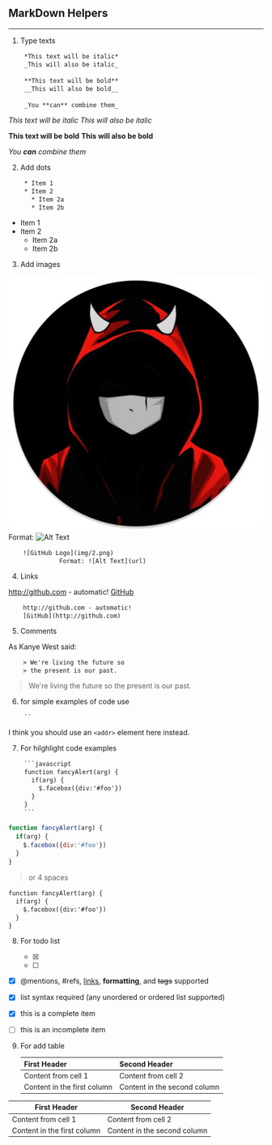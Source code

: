 ## MarkDown Helpers

---

1. Type texts

        *This text will be italic*
        _This will also be italic_
        
        **This text will be bold**
        __This will also be bold__
        
        _You **can** combine them_

*This text will be italic*
_This will also be italic_

**This text will be bold**
__This will also be bold__

_You **can** combine them_


2. Add dots

        * Item 1
        * Item 2
          * Item 2a
          * Item 2b

* Item 1
* Item 2
  * Item 2a
  * Item 2b
  
3. Add images

![GitHub Logo](img/2.png)
Format: ![Alt Text](url)

        ![GitHub Logo](img/2.png)
                  Format: ![Alt Text](url)


4. Links

http://github.com - automatic!
[GitHub](http://github.com)

        http://github.com - automatic!
        [GitHub](http://github.com)

5. Comments


As Kanye West said:

        > We're living the future so
        > the present is our past.

> We're living the future so
> the present is our past.

6. for simple examples of code use

        ``

I think you should use an
`<addr>` element here instead.

7. For hilghlight code examples



        ```javascript
        function fancyAlert(arg) {
          if(arg) {
            $.facebox({div:'#foo'})
          }
        }
        ```

```javascript
function fancyAlert(arg) {
  if(arg) {
    $.facebox({div:'#foo'})
  }
}
```

> or 4 spaces



    function fancyAlert(arg) {
      if(arg) {
        $.facebox({div:'#foo'})
      }
    }


8. For todo list

      - [x]
      - [ ]


- [x] @mentions, #refs, [links](), **formatting**, and <del>tags</del> supported
- [x] list syntax required (any unordered or ordered list supported)
- [x] this is a complete item
- [ ] this is an incomplete item


9. For add table


    First Header | Second Header
    ------------ | -------------
    Content from cell 1 | Content from cell 2
    Content in the first column | Content in the second column

First Header | Second Header
------------ | -------------
Content from cell 1 | Content from cell 2
Content in the first column | Content in the second column